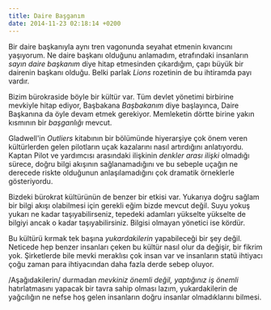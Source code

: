 ```yaml
---
title: Daire Başganım
date: 2014-11-23 02:18:14 +0200
---
```


Bir daire başkanıyla aynı tren vagonunda seyahat etmenin kıvancını
yaşıyorum. Ne daire başkanı olduğunu anlamadım, etrafındaki insanların
*sayın daire başkanım* diye hitap etmesinden çıkardığım, çapı büyük bir
dairenin başkanı olduğu. Belki parlak *Lions* rozetinin de bu ihtiramda
payı vardır.

Bizim bürokraside böyle bir kültür var. Tüm devlet yönetimi birbirine
mevkiyle hitap ediyor, Başbakana *Başbakanım* diye başlayınca, Daire
Başkanına da öyle devam etmek gerekiyor. Memleketin dörtte birine yakın
kısmının bir *başganlığı* mevcut.

Gladwell'in *Outliers* kitabının bir bölümünde hiyerarşiye çok önem
veren kültürlerden gelen pilotların uçak kazalarını nasıl artırdığını
anlatıyordu. Kaptan Pilot ve yardımcısı arasındaki ilişkinin *denkler
arası ilişki* olmadığı sürece, doğru bilgi akışının sağlanamadığını ve
bu sebeple uçağın ne derecede riskte olduğunun anlaşılamadığını çok
dramatik örneklerle gösteriyordu.

Bizdeki bürokrat kültürünün de benzer bir etkisi var. Yukarıya doğru
sağlam bir bilgi akışı olabilmesi için gerekli eğim bizde mevcut değil.
Suyu yokuş yukarı ne kadar taşıyabilirseniz, tepedeki adamları yükselte
yükselte de bilgiyi ancak o kadar taşıyabilirsiniz. Bilgisi olmayan
yönetici ise kördür.

Bu kültürü kırmak tek başına *yukardakilerin* yapabileceği bir şey
değil. Neticede hep benzer insanları çeken bu kültür nasıl olur da
değişir, bir fikrim yok. Şirketlerde bile mevki meraklısı çok insan var
ve insanların statü ihtiyacı çoğu zaman para ihtiyacından daha fazla
derde sebep oluyor.

/Aşağıdakilerin/ durmadan *mevkiniz önemli değil, yaptığınız iş önemli*
hatırlatmasını yapacak bir tavra sahip olması lazım, yukardakilerin de
yağcılığın ne nefse hoş gelen insanların doğru insanlar olmadıklarını
bilmesi.
